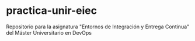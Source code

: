 # practica-unir-eiec
Repositorio para la asignatura "Entornos de Integración y Entrega Continua" del Máster Universitario en DevOps
